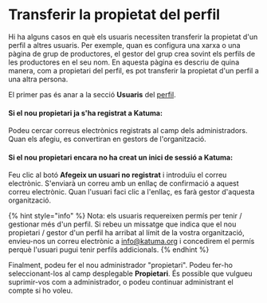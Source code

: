 # Transferir la propietat del perfil

Hi ha alguns casos en què els usuaris necessiten transferir la propietat d'un perfil a altres usuaris. Per exemple, quan es configura una xarxa o una pàgina de grup de productores, el gestor del grup crea sovint els perfils de les productores en el seu nom. En aquesta pàgina es descriu de quina manera, com a propietari del perfil, es pot transferir la propietat d'un perfil a una altra persona.

El primer pas és anar a la secció **Usuaris** del [perfil](https://guia.katuma.org/basic-features/configuracio-de-lorganitzacio).

####  Si el nou propietari ja s'ha registrat a Katuma:

Podeu cercar correus electrònics registrats al camp dels administradors. Quan els afegiu, es convertiran en gestors de l'organització.

#### Si el nou propietari encara no ha creat un inici de sessió a Katuma:

Feu clic al botó **Afegeix un usuari no registrat** ​​i introduïu el correu electrònic. S'enviarà un correu amb un enllaç de confirmació a aquest correu electrònic. Quan l'usuari faci clic a l'enllaç, es farà gestor d'aquesta organització.

{% hint style="info" %}
Nota: els usuaris requereixen permís per tenir / gestionar més d'un perfil. Si rebeu un missatge que indica que el nou propietari / gestor d'un perfil ha arribat al límit de la vostra organització, envieu-nos un correu electrònic a info@katuma.org i concedirem el permís perquè l'usuari pugui tenir perfils addicionals.
{% endhint %}

Finalment, podeu fer el nou administrador "propietari". Podeu fer-ho seleccionant-los al camp desplegable **Propietari**. És possible que vulgueu suprimir-vos com a administrador, o podeu continuar administrant el compte si ho voleu.  


